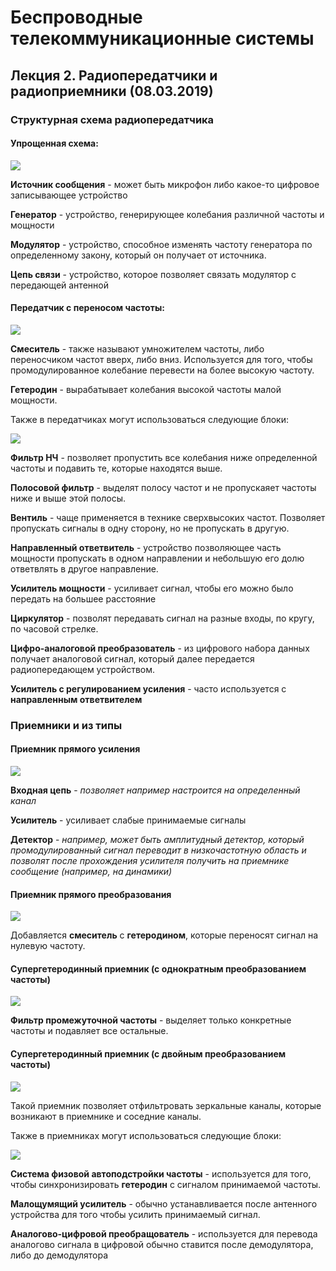 # Беспроводные телекоммуникационные системы

## Лекция 2. Радиопередатчики и радиоприемники (08.03.2019)

### Структурная схема радиопередатчика ###

#### Упрощенная схема: ####

![](img/2/1.png)

**Источник сообщения** - может быть микрофон либо какое-то цифровое записывающее устройство

**Генератор** - устройство, генерирующее колебания различной частоты и мощности

**Модулятор** - устройство, способное изменять частоту генератора по определенному закону, который он получает от источника.

**Цепь связи** - устройство, которое позволяет связать модулятор с передающей антенной

#### Передатчик с переносом частоты: ####

![](img/2/2.png)

**Смеситель** - также называют умножителем частоты, либо переносчиком частот вверх, либо вниз. Используется для того, чтобы промодулированное колебание перевести на более высокую частоту.

**Гетеродин** - вырабатывает колебания высокой частоты малой мощности.

Также в передатчиках могут использоваться следующие блоки:

![](img/2/3.png)

**Фильтр НЧ** - позволяет пропустить все колебания ниже определенной частоты и подавить те, которые находятся выше.

**Полосовой фильтр** - выделят полосу частот и не пропускаяет частоты ниже и выше этой полосы.

**Вентиль** - чаще применяется в технике сверхвысоких частот. Позволяет пропускать сигналы в одну сторону, но не пропускать в другую.

**Направленный ответвитель** - устройство позволяющее часть мощности пропускать в одном направлении и небольшую его долю ответвлять в другое направление.

**Усилитель мощности** - усиливает сигнал, чтобы его можно было передать на большее расстояние

**Циркулятор** - позволят передавать сигнал на разные входы, по кругу, по часовой стрелке.

**Цифро-аналоговой преобразователь** - из цифрового набора данных получает аналоговой сигнал, который далее передается радиопередающем устройством.

**Усилитель с регулированием усиления** - часто используется с **направленным ответвителем**

### Приемники и из типы ###

#### Приемник прямого усиления ####

![](img/2/4.png)

**Входная цепь** - *позволяет например настроится на определенный канал*

**Усилитель** - усиливает слабые принимаемые сигналы

**Детектор** - *например, может быть амплитудный детектор, который промодулированный сигнал переводит в низкочастотную область и позволят после прохождения усилителя получить на приемнике сообщение (например, на динамики)*

#### Приемник прямого преобразования ####

![](img/2/5.png)

Добавляется **смеситель** с **гетеродином**, которые переносят сигнал на нулевую частоту.

#### Супергетеродинный приемник (с однократным преобразованием частоты) ####

![](img/2/6.png)

**Фильтр промежуточной частоты** - выделяет только конкретные частоты и подавляет все остальные.

#### Супергетеродинный приемник (с двойным преобразованием частоты) ####

![](img/2/7.png)

Такой приемник позволяет отфильтровать зеркальные каналы, которые возникают в приемнике и соседние каналы.

Также в приемниках могут использоваться следующие блоки:

![](img/2/8.png)

**Система физовой автоподстройки частоты** - используется для того, чтобы синхронизировать **гетеродин** с сигналом принимаемой частоты.

**Малощумящий усилитель** - обычно устанавливается после антенного устройства для того чтобы усилить принимаемый сигнал.

**Аналогово-цифровой преобращователь** - используется для перевода аналогово сигнала в цифровой обычно ставится после демодулятора, либо до демодулятора
